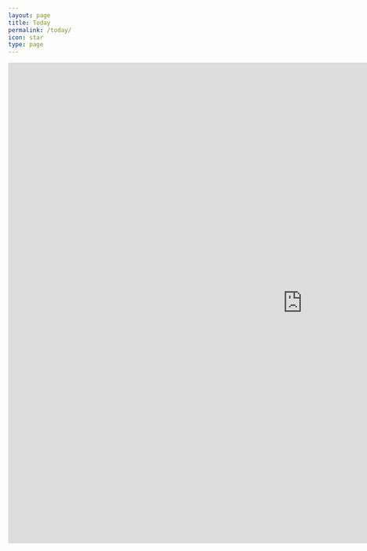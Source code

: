 ```yaml
---
layout: page
title: Today
permalink: /today/
icon: star
type: page
---
```


<iframe frameborder="0" width="1200" height="980" scrolling="no" src="http://paper.7h365.com/Members/MemberIndex"></iframe>
